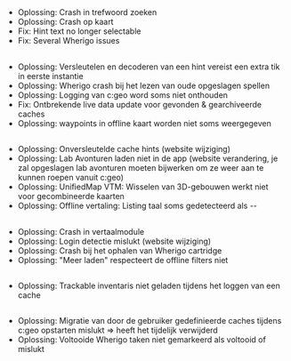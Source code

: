 ##
- Oplossing: Crash in trefwoord zoeken
- Oplossing: Crash op kaart
- Fix: Hint text no longer selectable
- Fix: Several Wherigo issues

##
- Oplossing: Versleutelen en decoderen van een hint vereist een extra tik in eerste instantie
- Oplossing: Wherigo crash bij het lezen van oude opgeslagen spellen
- Oplossing: Logging van c:geo word soms niet onthouden
- Fix: Ontbrekende live data update voor gevonden & gearchiveerde caches
- Oplossing: waypoints in offline kaart worden niet soms weergegeven

##
- Oplossing: Onversleutelde cache hints (website wijziging)
- Oplossing: Lab Avonturen laden niet in de app (website verandering, je zal opgeslagen lab avonturen moeten bijwerken om ze weer aan te kunnen roepen vanuit c:geo)
- Oplossing: UnifiedMap VTM: Wisselen van 3D-gebouwen werkt niet voor gecombineerde kaarten
- Oplossing: Offline vertaling: Listing taal soms gedetecteerd als --

##
- Oplossing: Crash in vertaalmodule
- Oplossing: Login detectie mislukt (website wijziging)
- Oplossing: Crash bij het ophalen van Wherigo cartridge
- Oplossing: "Meer laden" respecteert de offline filters niet

##
- Oplossing: Trackable inventaris niet geladen tijdens het loggen van een cache

##
- Oplossing: Migratie van door de gebruiker gedefinieerde caches tijdens c:geo opstarten mislukt => heeft het tijdelijk verwijderd
- Oplossing: Voltooide Wherigo taken niet gemarkeerd als voltooid of mislukt









